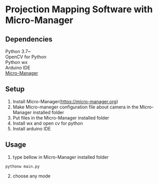 # Projection Mapping Software with Micro-Manager

## Dependencies
Python 3.7~<br>
OpenCV for Python<br>
Python wx<br>
Arduino IDE<br>
[Micro-Manager](https://micro-manager.org)<br>

## Setup
1. Install Micro-Manager(https://micro-manager.org)
2. Make Micro-maneger configuration file about camera in the Micro-Manager installed folder
3. Put files in the Micro-Manager installed folder 
4. Install wx and open cv for python
5. Install arduino IDE

## Usage
1. type bellow in Micro-Manager installed folder
```
pythonw main.py
```
2. choose any mode

